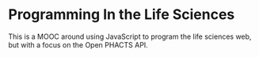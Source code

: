 # Programming In the Life Sciences

This is a MOOC around using JavaScript to program the life sciences web, but with a focus on the Open PHACTS API.
